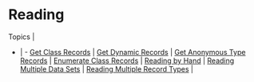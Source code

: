 ﻿# Reading

Topics | &nbsp;
- | -
[Get Class Records](/examples/reading/get-class-records) | 
[Get Dynamic Records](/examples/reading/get-dynamic-records) | 
[Get Anonymous Type Records](/examples/reading/get-anonymous-type-records) | 
[Enumerate Class Records](/examples/reading/enumerate-class-records) | 
[Reading by Hand](/examples/reading/reading-by-hand) | 
[Reading Multiple Data Sets](/examples/reading/reading-multiple-data-sets) | 
[Reading Multiple Record Types](/examples/reading/reading-multiple-record-types) | 
